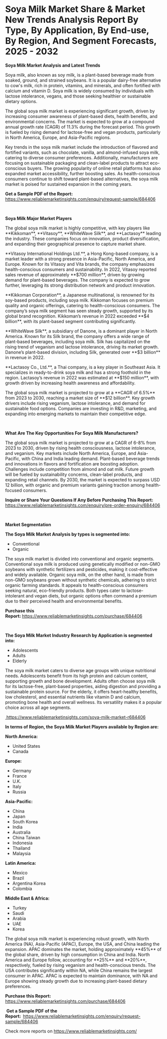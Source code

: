 <p><h1>Soya Milk Market Share & Market New Trends Analysis Report By Type, By Application, By End-use, By Region, And Segment Forecasts, 2025 - 2032</h1></p><p><strong>Soya Milk Market Analysis and Latest Trends</strong></p>
<p><p>Soya milk, also known as soy milk, is a plant-based beverage made from soaked, ground, and strained soybeans. It is a popular dairy-free alternative to cow's milk, rich in protein, vitamins, and minerals, and often fortified with calcium and vitamin D. Soya milk is widely consumed by individuals with lactose intolerance, vegans, and those seeking healthier or sustainable dietary options.</p><p>The global soya milk market is experiencing significant growth, driven by increasing consumer awareness of plant-based diets, health benefits, and environmental concerns. The market is expected to grow at a compound annual growth rate (CAGR) of 11.3% during the forecast period. This growth is fueled by rising demand for lactose-free and vegan products, particularly in North America, Europe, and Asia-Pacific regions.</p><p>Key trends in the soya milk market include the introduction of flavored and fortified variants, such as chocolate, vanilla, and almond-infused soya milk, catering to diverse consumer preferences. Additionally, manufacturers are focusing on sustainable packaging and clean-label products to attract eco-conscious buyers. The growing popularity of online retail platforms has also expanded market accessibility, further boosting sales. As health-conscious consumers continue to shift toward plant-based alternatives, the soya milk market is poised for sustained expansion in the coming years.</p></p>
<p><strong>Get a Sample PDF of the Report:&nbsp;</strong> <a href="https://www.reliablemarketinsights.com/enquiry/request-sample/684406?utm_campaign=1948&utm_medium=2&utm_source=Github&utm_content=ia&utm_term=20012025&utm_id=soya-milk">https://www.reliablemarketinsights.com/enquiry/request-sample/684406</a></p>
<p>&nbsp;</p>
<p><strong>Soya Milk Major Market Players</strong></p>
<p><p>The global soya milk market is highly competitive, with key players like **Kikkoman**, **Vitasoy**, **WhiteWave Silk**, and **Lactasoy** leading the industry. These companies focus on innovation, product diversification, and expanding their geographical presence to capture market share.</p><p>**Vitasoy International Holdings Ltd.**, a Hong Kong-based company, is a market leader with a strong presence in Asia-Pacific, North America, and Europe. Known for its Vitasoy and Vita brands, the company emphasizes health-conscious consumers and sustainability. In 2022, Vitasoy reported sales revenue of approximately **$700 million**, driven by growing demand for plant-based beverages. The company is expected to grow further, leveraging its strong distribution network and product innovation.</p><p>**Kikkoman Corporation**, a Japanese multinational, is renowned for its soy-based products, including soya milk. Kikkoman focuses on premium quality and organic offerings, catering to health-conscious consumers. The company’s soya milk segment has seen steady growth, supported by its global brand recognition. Kikkoman’s revenue in 2022 exceeded **$4 billion**, with its plant-based segment contributing significantly.</p><p>**WhiteWave Silk**, a subsidiary of Danone, is a dominant player in North America. Known for its Silk brand, the company offers a wide range of plant-based beverages, including soya milk. Silk has capitalized on the rising trend of veganism and lactose intolerance, driving its market growth. Danone’s plant-based division, including Silk, generated over **$3 billion** in revenue in 2022.</p><p>**Lactasoy Co., Ltd.**, a Thai company, is a key player in Southeast Asia. It specializes in ready-to-drink soya milk and has a strong foothold in the region. Lactasoy’s revenue in 2022 was estimated at **$150 million**, with growth driven by increasing health awareness and affordability.</p><p>The global soya milk market is projected to grow at a **CAGR of 6.5%** from 2023 to 2030, reaching a market size of **$12 billion**. Key growth drivers include rising veganism, lactose intolerance, and demand for sustainable food options. Companies are investing in R&D, marketing, and expanding into emerging markets to maintain their competitive edge.</p></p>
<p>&nbsp;</p>
<p><strong>What Are The Key Opportunities For Soya Milk Manufacturers?</strong></p>
<p><p>The global soya milk market is projected to grow at a CAGR of 6-8% from 2023 to 2030, driven by rising health consciousness, lactose intolerance, and veganism. Key markets include North America, Europe, and Asia-Pacific, with China and India leading demand. Plant-based beverage trends and innovations in flavors and fortification are boosting adoption. Challenges include competition from almond and oat milk. Future growth will be fueled by sustainability concerns, clean-label products, and expanding retail channels. By 2030, the market is expected to surpass USD 12 billion, with organic and premium variants gaining traction among health-focused consumers.</p></p>
<p><strong>Inquire or Share Your Questions If Any Before Purchasing This Report:</strong> <a href="https://www.reliablemarketinsights.com/enquiry/pre-order-enquiry/684406?utm_campaign=1948&utm_medium=2&utm_source=Github&utm_content=ia&utm_term=20012025&utm_id=soya-milk">https://www.reliablemarketinsights.com/enquiry/pre-order-enquiry/684406</a></p>
<p>&nbsp;</p>
<p><strong>Market Segmentation</strong></p>
<p><strong>The Soya Milk Market Analysis by types is segmented into:</strong></p>
<p><ul><li>Conventional</li><li>Organic</li></ul></p>
<p><p>The soya milk market is divided into conventional and organic segments. Conventional soya milk is produced using genetically modified or non-GMO soybeans with synthetic fertilizers and pesticides, making it cost-effective and widely available. Organic soya milk, on the other hand, is made from non-GMO soybeans grown without synthetic chemicals, adhering to strict organic farming standards. It appeals to health-conscious consumers seeking natural, eco-friendly products. Both types cater to lactose-intolerant and vegan diets, but organic options often command a premium due to their perceived health and environmental benefits.</p></p>
<p><strong>Purchase this Report:&nbsp;</strong><a href="https://www.reliablemarketinsights.com/purchase/684406?utm_campaign=1948&utm_medium=2&utm_source=Github&utm_content=ia&utm_term=20012025&utm_id=soya-milk">https://www.reliablemarketinsights.com/purchase/684406</a></p>
<p>&nbsp;</p>
<p><strong>The Soya Milk Market Industry Research by Application is segmented into:</strong></p>
<p><ul><li>Adolescents</li><li>Adults</li><li>Elderly</li></ul></p>
<p><p>The soya milk market caters to diverse age groups with unique nutritional needs. Adolescents benefit from its high protein and calcium content, supporting growth and bone development. Adults often choose soya milk for its lactose-free, plant-based properties, aiding digestion and providing a sustainable protein source. For the elderly, it offers heart-healthy benefits, low cholesterol, and essential nutrients like vitamin D and calcium, promoting bone health and overall wellness. Its versatility makes it a popular choice across all age segments.</p></p>
<p><a href="https://www.reliablemarketinsights.com/soya-milk-market-r684406?utm_campaign=1948&utm_medium=2&utm_source=Github&utm_content=ia&utm_term=20012025&utm_id=soya-milk">&nbsp;https://www.reliablemarketinsights.com/soya-milk-market-r684406</a></p>
<p><strong>In terms of Region, the Soya Milk Market Players available by Region are:</strong></p>
<p>
    <p> <strong> North America: </strong>
        <ul>
            <li>United States</li>
            <li>Canada</li>
        </ul>
        </p> 
    <p> <strong> Europe: </strong>
        <ul>
            <li>Germany</li>
            <li>France</li>
            <li>U.K.</li>
            <li>Italy</li>
            <li>Russia</li>
        </ul>
        </p> 
    <p> <strong> Asia-Pacific: </strong>
        <ul>
            <li>China</li>
            <li>Japan</li>
            <li>South Korea</li>
            <li>India</li>
            <li>Australia</li>
            <li>China Taiwan</li>
            <li>Indonesia</li>
            <li>Thailand</li>
            <li>Malaysia</li>
        </ul>
        </p> 
    <p> <strong> Latin America: </strong>
        <ul>
            <li>Mexico</li>
            <li>Brazil</li>
            <li>Argentina Korea</li>
            <li>Colombia</li>
        </ul>
        </p> 
    <p> <strong> Middle East & Africa: </strong>
        <ul>
            <li>Turkey</li>
            <li>Saudi</li>
            <li>Arabia</li>
            <li>UAE</li>
            <li>Korea</li>
        </ul>
    </p>
    </p>
<p><p>The global soya milk market is experiencing robust growth, with North America (NA), Asia-Pacific (APAC), Europe, the USA, and China leading the expansion. APAC dominates the market, holding approximately **45%** of the global share, driven by high consumption in China and India. North America and Europe follow, accounting for **25%** and **20%**, respectively, fueled by rising veganism and health-conscious trends. The USA contributes significantly within NA, while China remains the largest consumer in APAC. APAC is expected to maintain dominance, with NA and Europe showing steady growth due to increasing plant-based dietary preferences.</p></p>
<p><strong>Purchase this Report: </strong><a href="https://www.reliablemarketinsights.com/purchase/684406?utm_campaign=1948&utm_medium=2&utm_source=Github&utm_content=ia&utm_term=20012025&utm_id=soya-milk">https://www.reliablemarketinsights.com/purchase/684406</a></p>
<p>&nbsp;<strong>Get a Sample PDF of the Report:&nbsp;&nbsp;</strong><a href="https://www.reliablemarketinsights.com/enquiry/request-sample/684406?utm_campaign=1948&utm_medium=2&utm_source=Github&utm_content=ia&utm_term=20012025&utm_id=soya-milk">https://www.reliablemarketinsights.com/enquiry/request-sample/684406</a></p>
<p><strong></strong></p>
<p>Check more reports on <a href="https://www.reliablemarketinsights.com/?utm_campaign=1948&utm_medium=2&utm_source=Github&utm_content=ia&utm_term=20012025&utm_id=soya-milk">https://www.reliablemarketinsights.com/</a></p>